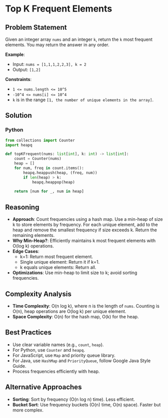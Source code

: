 # Top K Frequent Elements

## Problem Statement
Given an integer array `nums` and an integer `k`, return the `k` most frequent elements. You may return the answer in any order.

**Example**:
- Input: `nums = [1,1,1,2,2,3], k = 2`
- Output: `[1,2]`

**Constraints**:
- `1 <= nums.length <= 10^5`
- `-10^4 <= nums[i] <= 10^4`
- `k` is in the range `[1, the number of unique elements in the array]`.

## Solution

### Python
```python
from collections import Counter
import heapq

def topKFrequent(nums: list[int], k: int) -> list[int]:
    count = Counter(nums)
    heap = []
    for num, freq in count.items():
        heapq.heappush(heap, (freq, num))
        if len(heap) > k:
            heapq.heappop(heap)
    
    return [num for _, num in heap]
```

## Reasoning
- **Approach**: Count frequencies using a hash map. Use a min-heap of size k to store elements by frequency. For each unique element, add to the heap and remove the smallest frequency if size exceeds k. Return the remaining elements.
- **Why Min-Heap?**: Efficiently maintains k most frequent elements with O(log k) operations.
- **Edge Cases**:
  - k=1: Return most frequent element.
  - Single unique element: Return it if k=1.
  - k equals unique elements: Return all.
- **Optimizations**: Use min-heap to limit size to k; avoid sorting frequencies.

## Complexity Analysis
- **Time Complexity**: O(n log k), where n is the length of `nums`. Counting is O(n), heap operations are O(log k) per unique element.
- **Space Complexity**: O(n) for the hash map, O(k) for the heap.

## Best Practices
- Use clear variable names (e.g., `count`, `heap`).
- For Python, use `Counter` and `heapq`.
- For JavaScript, use `Map` and priority queue library.
- For Java, use `HashMap` and `PriorityQueue`, follow Google Java Style Guide.
- Process frequencies efficiently with heap.

## Alternative Approaches
- **Sorting**: Sort by frequency (O(n log n) time). Less efficient.
- **Bucket Sort**: Use frequency buckets (O(n) time, O(n) space). Faster but more complex.